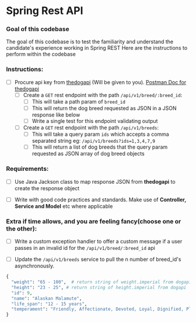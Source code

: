 # Spring Rest API 

### Goal of this codebase

The goal of this codebase is to test the familiarity and understand the candidate's experience working in Spring REST
Here are the instructions to perform within the codebase

### Instructions:
- [ ] Procure api key from [thedogapi](https://thedogapi.com/) (Will be given to you). [Postman Doc for thedogapi](https://documenter.getpostman.com/view/4016432/the-dog-api/RW81vZ4Z)
  - [ ] Create a `GET` rest endpoint with the path `/api/v1/breed/:breed_id`:
      - [ ] This will take a path param of `breed_id`
      - [ ] This will return the dog breed requested as JSON in a JSON response like below
      - [ ] Write a single test for this endpoint validating output
  - [ ] Create a `GET` rest endpoint with the path `/api/v1/breeds`:
    - [ ] This will take a query param `ids` which accepts a comma separated string eg: `/api/v1/breeds?ids=1,3,4,7,9`
    - [ ] This will return a list of dog breeds that the query param requested as JSON array of dog breed objects

### Requirements:
- [ ] Use Java Jackson class to map response JSON from **thedogapi** to create the response object
- [ ] Write with good code practices and standards. Make use of **Controller, Service and Model** etc where applicable


### Extra if time allows, and you are feeling fancy(choose one or the other):
- [ ] Write a custom exception handler to offer a custom message if a user passes in an invalid id for the `/api/v1/breed/:breed_id` api
- [ ] Update the `/api/v1/breeds` service to pull the n number of breed_id's asynchronously.  


```python
{
  "weight": "65 - 100",  # return string of weight.imperial from dogapi
  "height": "23 - 25", # return string of height.imperial from dogapi
  "id": 9,
  "name": "Alaskan Malamute",
  "life_span": "12 - 15 years",
  "temperament": "Friendly, Affectionate, Devoted, Loyal, Dignified, Playful",
}
```

